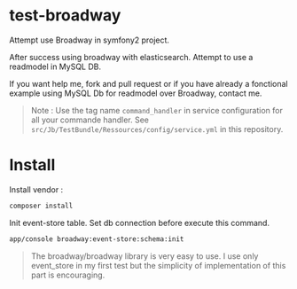 test-broadway
=============

Attempt use Broadway in symfony2 project.


After success using broadway with elasticsearch. Attempt to use a readmodel in MySQL DB.

If you want help me, fork and pull request or if you have already a fonctional example using MySQL Db for readmodel over Broadway, contact me.

> Note : Use the tag name `command_handler` in service configuration for all your commande handler. See `src/Jb/TestBundle/Ressources/config/service.yml` in this repository.


Install
=======

Install vendor :

```bash
composer install
```

Init event-store table. Set db connection before execute this command.

```bash
app/console broadway:event-store:schema:init
```

> The broadway/broadway library is very easy to use. I use only event_store in my first test but the simplicity of implementation of this part is encouraging.







